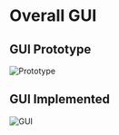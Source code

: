 # Overall GUI

## GUI Prototype
![Prototype](https://github.com/SoftEng306-2020/project-1-team-7-project-1/blob/master/wiki/Images/GUI_prototype.jpg)
  
## GUI Implemented
![GUI](https://github.com/SoftEng306-2020/project-1-team-7-project-1/blob/master/wiki/Images/118656213_822952881576263_2620327502899988565_n.png)
